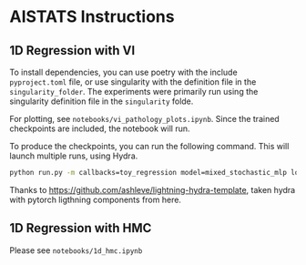 # AISTATS Instructions

## 1D Regression with VI
To install dependencies, you can use poetry with the include `pyproject.toml` file, or use singularity with the definition file in the `singularity_folder`. The experiments were primarily run using the singularity definition file in the `singularity` folde.

For plotting, see `notebooks/vi_pathology_plots.ipynb`. Since the trained checkpoints are included, the notebook will run.

To produce the checkpoints, you can run the following command. This will launch multiple runs, using Hydra.
```bash
python run.py -m callbacks=toy_regression model=mixed_stochastic_mlp logger.wandb.project=1d_vi trainer.max_epochs=12000 trainer.min_epochs=12000 datamodule=toy_regression_a +model.n_mc_train=1 base_outdir=$OUTPUT_DIR model.stochastic_layer_code=8,15 seed=1,2,3,4
```

Thanks to https://github.com/ashleve/lightning-hydra-template, taken hydra with pytorch ligthning components from here.

## 1D Regression with HMC
Please see `notebooks/1d_hmc.ipynb`